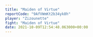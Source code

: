 ```yaml
---
title: "Maiden of Virtue"
reportCode: "9AfVWmKt2b34yk8h"
player: "Zizounette"
fight: "Maiden of Virtue"
date: 2021-10-09T12:54:48.063000+00:00
---
```

